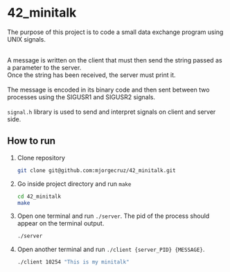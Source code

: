 # 42_minitalk

The purpose of this project is to code a small data exchange program using UNIX signals.</br></br>

A message is written on the client that must then send the string passed as a parameter to the server.</br>
Once the string has been received, the server must print it. </br>
</br>
The message is encoded in its binary code and then sent between two processes using the SIGUSR1 and SIGUSR2 signals.</br></br>
`signal.h` library is used to send and interpret signals on client and server side.

## How to run

1. Clone repository
    ```bash
    git clone git@github.com:mjorgecruz/42_minitalk.git
    ```

2. Go inside project directory and run `make`
    ```bash
    cd 42_minitalk
    make
    ```
3. Open one terminal and run `./server`. The pid of the process should appear on the terminal output.
     ```bash
    ./server 
    ```
4.  Open another terminal and run `./client {server_PID} {MESSAGE}`.
     ```bash
    ./client 10254 "This is my minitalk"
    ```
</br>
